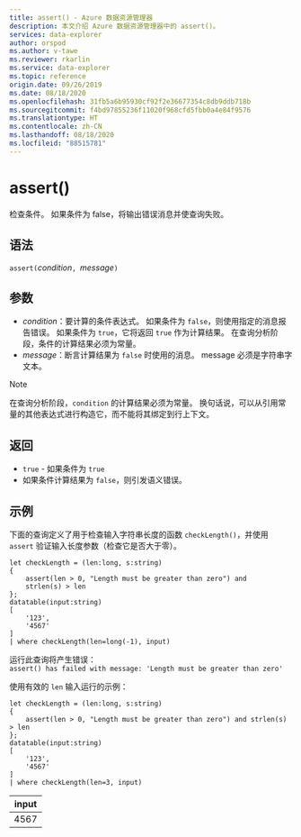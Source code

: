 ```yaml
---
title: assert() - Azure 数据资源管理器
description: 本文介绍 Azure 数据资源管理器中的 assert()。
services: data-explorer
author: orspod
ms.author: v-tawe
ms.reviewer: rkarlin
ms.service: data-explorer
ms.topic: reference
origin.date: 09/26/2019
ms.date: 08/18/2020
ms.openlocfilehash: 31fb5a6b95930cf92f2e36677354c8db9ddb718b
ms.sourcegitcommit: f4bd97855236f11020f968cfd5fbb0a4e84f9576
ms.translationtype: HT
ms.contentlocale: zh-CN
ms.lasthandoff: 08/18/2020
ms.locfileid: "88515781"
---
```

# <a name="assert"></a>assert()

检查条件。 如果条件为 false，将输出错误消息并使查询失败。

## <a name="syntax"></a>语法

`assert(`*condition*`, `*message*`)`

## <a name="arguments"></a>参数

* *condition*：要计算的条件表达式。 如果条件为 `false`，则使用指定的消息报告错误。 如果条件为 `true`，它将返回 `true` 作为计算结果。 在查询分析阶段，条件的计算结果必须为常量。
* *message*：断言计算结果为 `false` 时使用的消息。 message 必须是字符串字文本。

> [!NOTE]
> 在查询分析阶段，`condition` 的计算结果必须为常量。 换句话说，可以从引用常量的其他表达式进行构造它，而不能将其绑定到行上下文。

## <a name="returns"></a>返回

* `true` - 如果条件为 `true`
* 如果条件计算结果为 `false`，则引发语义错误。

## <a name="examples"></a>示例

下面的查询定义了用于检查输入字符串长度的函数 `checkLength()`，并使用 `assert` 验证输入长度参数（检查它是否大于零）。

<!-- csl: https://help.kusto.chinacloudapi.cn:443/Samples -->
```kusto
let checkLength = (len:long, s:string)
{
    assert(len > 0, "Length must be greater than zero") and 
    strlen(s) > len
};
datatable(input:string)
[
    '123',
    '4567'
]
| where checkLength(len=long(-1), input)
```

运行此查询将产生错误：  
`assert() has failed with message: 'Length must be greater than zero'`


使用有效的 `len` 输入运行的示例：

<!-- csl: https://help.kusto.chinacloudapi.cn:443/Samples -->
```kusto
let checkLength = (len:long, s:string)
{
    assert(len > 0, "Length must be greater than zero") and strlen(s) > len
};
datatable(input:string)
[
    '123',
    '4567'
]
| where checkLength(len=3, input)
```

|input|
|---|
|4567|
